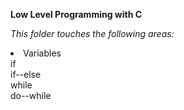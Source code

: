 **Low Level Programming with C**</br>

*This folder touches the following areas:*</br>
<li>
Variables</br>
if</br>
if--else</br>
while</br>
do--while</br>
</li>
